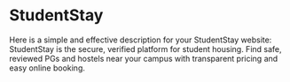 # StudentStay
Here is a simple and effective description for your StudentStay website:  StudentStay is the secure, verified platform for student housing. Find safe, reviewed PGs and hostels near your campus with transparent pricing and easy online booking.
